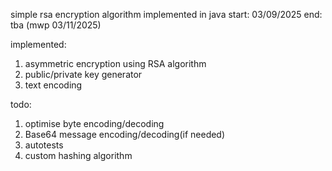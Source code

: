 simple rsa encryption algorithm implemented in java
start: 03/09/2025
end: tba (mwp 03/11/2025)

implemented:
1) asymmetric encryption using RSA algorithm
2) public/private key generator
3) text encoding

todo:
1) optimise byte encoding/decoding
2) Base64 message encoding/decoding(if needed)
3) autotests
4) custom hashing algorithm
